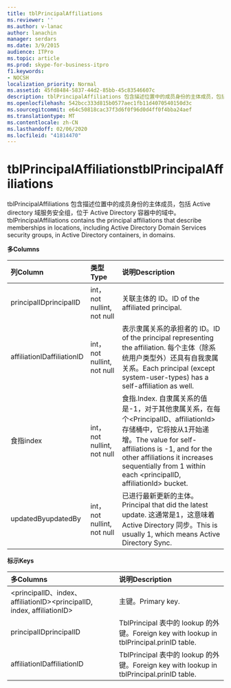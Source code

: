 ```yaml
---
title: tblPrincipalAffiliations
ms.reviewer: ''
ms.author: v-lanac
author: lanachin
manager: serdars
ms.date: 3/9/2015
audience: ITPro
ms.topic: article
ms.prod: skype-for-business-itpro
f1.keywords:
- NOCSH
localization_priority: Normal
ms.assetid: 45fd8484-5837-44d2-85bb-45c83546607c
description: tblPrincipalAffiliations 包含描述位置中的成员身份的主体成员，包括 Active directory 域服务安全组，位于 Active Directory 容器中的域中。
ms.openlocfilehash: 542bcc333d815b0577aec1fb11d4070540150d3c
ms.sourcegitcommit: e64c50818cac37f3d6f0f96d0d4ff0f4bba24aef
ms.translationtype: MT
ms.contentlocale: zh-CN
ms.lasthandoff: 02/06/2020
ms.locfileid: "41814470"
---
```

# <a name="tblprincipalaffiliations"></a><span data-ttu-id="78450-103">tblPrincipalAffiliations</span><span class="sxs-lookup"><span data-stu-id="78450-103">tblPrincipalAffiliations</span></span>
 
<span data-ttu-id="78450-104">tblPrincipalAffiliations 包含描述位置中的成员身份的主体成员，包括 Active directory 域服务安全组，位于 Active Directory 容器中的域中。</span><span class="sxs-lookup"><span data-stu-id="78450-104">tblPrincipalAffiliations contains the principal affiliations that describe memberships in locations, including Active Directory Domain Services security groups, in Active Directory containers, in domains.</span></span>
  
<span data-ttu-id="78450-105">**多**</span><span class="sxs-lookup"><span data-stu-id="78450-105">**Columns**</span></span>

|<span data-ttu-id="78450-106">**列**</span><span class="sxs-lookup"><span data-stu-id="78450-106">**Column**</span></span>|<span data-ttu-id="78450-107">**类型**</span><span class="sxs-lookup"><span data-stu-id="78450-107">**Type**</span></span>|<span data-ttu-id="78450-108">**说明**</span><span class="sxs-lookup"><span data-stu-id="78450-108">**Description**</span></span>|
|:-----|:-----|:-----|
|<span data-ttu-id="78450-109">principalID</span><span class="sxs-lookup"><span data-stu-id="78450-109">principalID</span></span>  <br/> |<span data-ttu-id="78450-110">int，not null</span><span class="sxs-lookup"><span data-stu-id="78450-110">int, not null</span></span>  <br/> |<span data-ttu-id="78450-111">关联主体的 ID。</span><span class="sxs-lookup"><span data-stu-id="78450-111">ID of the affiliated principal.</span></span>  <br/> |
|<span data-ttu-id="78450-112">affiliationID</span><span class="sxs-lookup"><span data-stu-id="78450-112">affiliationID</span></span>  <br/> |<span data-ttu-id="78450-113">int，not null</span><span class="sxs-lookup"><span data-stu-id="78450-113">int, not null</span></span>  <br/> |<span data-ttu-id="78450-114">表示隶属关系的承担者的 ID。</span><span class="sxs-lookup"><span data-stu-id="78450-114">ID of the principal representing the affiliation.</span></span> <span data-ttu-id="78450-115">每个主体（除系统用户类型外）还具有自我隶属关系。</span><span class="sxs-lookup"><span data-stu-id="78450-115">Each principal (except system-user-types) has a self-affiliation as well.</span></span>  <br/> |
|<span data-ttu-id="78450-116">食指</span><span class="sxs-lookup"><span data-stu-id="78450-116">index</span></span>  <br/> |<span data-ttu-id="78450-117">int，not null</span><span class="sxs-lookup"><span data-stu-id="78450-117">int, not null</span></span>  <br/> |<span data-ttu-id="78450-118">食指.</span><span class="sxs-lookup"><span data-stu-id="78450-118">Index.</span></span> <span data-ttu-id="78450-119">自隶属关系的值是-1，对于其他隶属关系，在每个\<PrincipalID、affiliationId\>存储桶中，它将按从1开始递增。</span><span class="sxs-lookup"><span data-stu-id="78450-119">The value for self-affiliations is -1, and for the other affiliations it increases sequentially from 1 within each \<principalID, affiliationId\> bucket.</span></span>  <br/> |
|<span data-ttu-id="78450-120">updatedBy</span><span class="sxs-lookup"><span data-stu-id="78450-120">updatedBy</span></span>  <br/> |<span data-ttu-id="78450-121">int，not null</span><span class="sxs-lookup"><span data-stu-id="78450-121">int, not null</span></span>  <br/> |<span data-ttu-id="78450-122">已进行最新更新的主体。</span><span class="sxs-lookup"><span data-stu-id="78450-122">Principal that did the latest update.</span></span> <span data-ttu-id="78450-123">这通常是1，这意味着 Active Directory 同步。</span><span class="sxs-lookup"><span data-stu-id="78450-123">This is usually 1, which means Active Directory Sync.</span></span>  <br/> |
   
<span data-ttu-id="78450-124">**标示**</span><span class="sxs-lookup"><span data-stu-id="78450-124">**Keys**</span></span>

|<span data-ttu-id="78450-125">**多**</span><span class="sxs-lookup"><span data-stu-id="78450-125">**Columns**</span></span>|<span data-ttu-id="78450-126">**说明**</span><span class="sxs-lookup"><span data-stu-id="78450-126">**Description**</span></span>|
|:-----|:-----|
|<span data-ttu-id="78450-127">\<principalID、index、affiliationID\></span><span class="sxs-lookup"><span data-stu-id="78450-127">\<principalID, index, affiliationID\></span></span>  <br/> |<span data-ttu-id="78450-128">主键。</span><span class="sxs-lookup"><span data-stu-id="78450-128">Primary key.</span></span>  <br/> |
|<span data-ttu-id="78450-129">principalID</span><span class="sxs-lookup"><span data-stu-id="78450-129">principalID</span></span>  <br/> |<span data-ttu-id="78450-130">TblPrincipal 表中的 lookup 的外键。</span><span class="sxs-lookup"><span data-stu-id="78450-130">Foreign key with lookup in tblPrincipal.prinID table.</span></span>  <br/> |
|<span data-ttu-id="78450-131">affiliationID</span><span class="sxs-lookup"><span data-stu-id="78450-131">affiliationID</span></span>  <br/> |<span data-ttu-id="78450-132">TblPrincipal 表中的 lookup 的外键。</span><span class="sxs-lookup"><span data-stu-id="78450-132">Foreign key with lookup in tblPrincipal.prinID table.</span></span>  <br/> |
   

